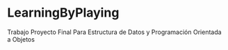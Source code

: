 # LearningByPlaying
Trabajo Proyecto Final Para Estructura de Datos y Programación Orientada a Objetos
